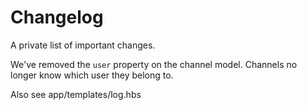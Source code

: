 # Changelog

A private list of important changes.

We've removed the `user` property on the channel model. Channels no longer know which user they belong to.

Also see app/templates/log.hbs
